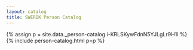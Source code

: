 ```yaml
---
layout: catalog
title: SWERIK Person Catalog
---
```

{% assign p = site.data._person-catalog.i-KRLSKywFdnN5YJLgLr9H1i %}
{% include person-catalog.html p=p %}

